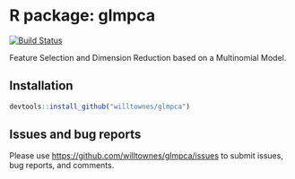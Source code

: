 # R package: glmpca

[![Build Status](https://travis-ci.com/willtownes/glmpca.svg?token=o1x5ZKVR5sA6MpqhDnQX&branch=master)](https://travis-ci.com/willtownes/glmpca)

Feature Selection and Dimension Reduction based on a Multinomial Model.

## Installation

```r
devtools::install_github("willtownes/glmpca")
```

## Issues and bug reports

Please use https://github.com/willtownes/glmpca/issues to submit issues, bug reports, and comments.
